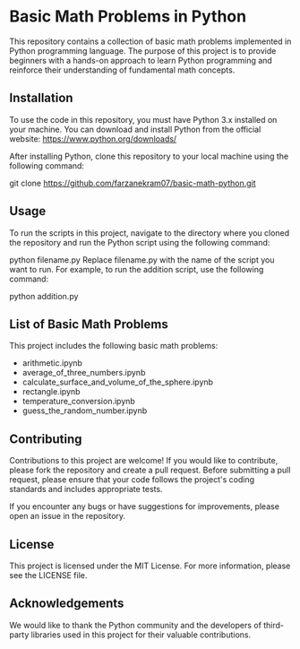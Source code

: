 # Basic Math Problems in Python
This repository contains a collection of basic math problems implemented in Python programming language. The purpose of this project is to provide beginners with a hands-on approach to learn Python programming and reinforce their understanding of fundamental math concepts.

## Installation
To use the code in this repository, you must have Python 3.x installed on your machine. You can download and install Python from the official website: https://www.python.org/downloads/

After installing Python, clone this repository to your local machine using the following command:


git clone https://github.com/farzanekram07/basic-math-python.git

## Usage
To run the scripts in this project, navigate to the directory where you cloned the repository and run the Python script using the following command:

python filename.py
Replace filename.py with the name of the script you want to run. For example, to run the addition script, use the following command:

python addition.py

## List of Basic Math Problems
This project includes the following basic math problems:
- arithmetic.ipynb 
- average_of_three_numbers.ipynb 
- calculate_surface_and_volume_of_the_sphere.ipynb 
- rectangle.ipynb 
- temperature_conversion.ipynb
- guess_the_random_number.ipynb 


## Contributing
Contributions to this project are welcome! If you would like to contribute, please fork the repository and create a pull request. Before submitting a pull request, please ensure that your code follows the project's coding standards and includes appropriate tests.

If you encounter any bugs or have suggestions for improvements, please open an issue in the repository.

## License
This project is licensed under the MIT License. For more information, please see the LICENSE file.

## Acknowledgements
We would like to thank the Python community and the developers of third-party libraries used in this project for their valuable contributions.


